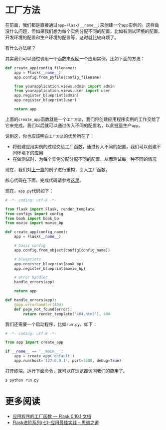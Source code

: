 # 工厂方法

在前面，我们都是直接通过`app=Flask(__name__)`来创建一个`app`实例的。这样做没什么问题，但如果我们想为每个实例分配不同的配置，比如有测试环境的配置，开发环境的配置和生产环境的配置等，这时就比较麻烦了。

有什么办法呢？

其实我们可以通过调用一个函数来返回一个应用实例，比如下面的方法：

```python
def create_app(config_filename):
    app = Flask(__name__)
    app.config.from_pyfile(config_filename)

    from yourapplication.views.admin import admin
    from yourapplication.views.user import user
    app.register_blueprint(admin)
    app.register_blueprint(user)

    return app
```

上面的`create_app`函数就是一个`工厂方法`，我们将创建应用程序实例的工作交给了它来完成，我们以后就可以通过传入不同的配置名，以此批量生产`app`。

说到这，你也应该明白`工厂方法`的优势所在了：

- 将创建应用实例的过程交给工厂函数，通过传入不同的配置，我们可以创建不同环境下的应用
- 在做测试时，为每个实例分配分配不同的配置，从而测试每一种不同的情况

现在，我们对[上一篇](https://funhacks.gitbooks.io/head-first-flask/content/chapter02/section2.06.html)的例子进行重构，引入工厂函数。

核心代码在下面，完成代码请参考[这里](https://github.com/ethan-funny/flask-demos/tree/v0.5)。

现在，`app.py`代码如下：

```python
# -*- coding: utf-8 -*-

from flask import Flask, render_template
from configs import config
from book import book_bp
from movie import movie_bp

def create_app(config_name):
    app = Flask(__name__)

    # basic config
    app.config.from_object(config[config_name])

    # blueprints
    app.register_blueprint(book_bp)
    app.register_blueprint(movie_bp)

    # error handler
    handle_errors(app)

    return app

def handle_errors(app):
    @app.errorhandler(404)
    def page_not_found(error):
        return render_template('404.html'), 404
```

我们还需要一个启动程序，比如`run.py`，如下：

```python
# -*- coding: utf-8 -*-

from app import create_app

if __name__ == '__main__':
    app = create_app('default')
    app.run(host='127.0.0.1', port=5200, debug=True)
```

打开终端，运行下面命令，就可以在浏览器访问我们的应用了。

```
$ python run.py
```

# 更多阅读

- [应用程序的工厂函数 — Flask 0.10.1 文档](http://docs.jinkan.org/docs/flask/patterns/appfactories.html)
- [Flask进阶系列(七)–应用最佳实践 – 思诚之道](http://www.bjhee.com/flask-ad7.html)

